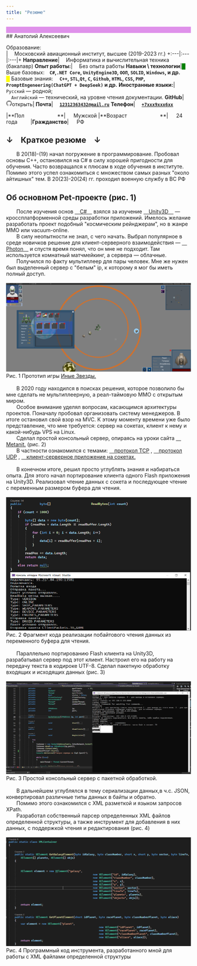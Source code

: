 ```yaml
---
title: "Резюме"
---
```

<div class="wrapper" style="background-color:#df91ea"> </div>
## Анатолий Алексеевич

Образование: <br> |  Московский авиационный институт, высшее (2019-2023 гг.)
+:---|:---|:---|+
**Направление**|  Информатика и вычислительная техника (бакалавр)
**Опыт работы:**|  Без опыта работы
**Навыки \ технологии**|<span style="color:green">█</span> Выше базовых: **`C#`,`.NET Core`, `UnityEngine3D`, `ООП`, `SOLID`, `Windows`, и др.**<br><span style="color:yellow">█</span> Базовые знания:   **`C++`, `STL`,`Qt`, `C`, `Github`, `HTML`, `CSS`, `PHP`, `PromptEngeneering(ChatGPT + DeepSeek)` и др.**
**Иностранные языки:**|  `Русский` — родной;<br>  `Английский` — технический, на уровне чтения документации.
**GitHub**|  <a href="https://github.com/KEP0CUH" target="_blank"> <span class="icon icon--github"><svg viewBox="0 0 16 16" width="16px" height="16px"><path fill="#828282" d="M7.999,0.431c-4.285,0-7.76,3.474-7.76,7.761 c0,3.428,2.223,6.337,5.307,7.363c0.388,0.071,0.53-0.168,0.53-0.374c0-0.184-0.007-0.672-0.01-1.32 c-2.159,0.469-2.614-1.04-2.614-1.04c-0.353-0.896-0.862-1.135-0.862-1.135c-0.705-0.481,0.053-0.472,0.053-0.472 c0.779,0.055,1.189,0.8,1.189,0.8c0.692,1.186,1.816,0.843,2.258,0.645c0.071-0.502,0.271-0.843,0.493-1.037 C4.86,11.425,3.049,10.76,3.049,7.786c0-0.847,0.302-1.54,0.799-2.082C3.768,5.507,3.501,4.718,3.924,3.65 c0,0,0.652-0.209,2.134,0.796C6.677,4.273,7.34,4.187,8,4.184c0.659,0.003,1.323,0.089,1.943,0.261 c1.482-1.004,2.132-0.796,2.132-0.796c0.423,1.068,0.157,1.857,0.077,2.054c0.497,0.542,0.798,1.235,0.798,2.082 c0,2.981-1.814,3.637-3.543,3.829c0.279,0.24,0.527,0.713,0.527,1.437c0,1.037-0.01,1.874-0.01,2.129 c0,0.208,0.14,0.449,0.534,0.373c3.081-1.028,5.302-3.935,5.302-7.362C15.76,3.906,12.285,0.431,7.999,0.431z"></path></a></svg>открыть|
**Почта**|  <a href="">**`12312363432@mail.ru`**</a>
**Телефон**|  <a href="">**`+7ххх9ххх6хх`**</a>

|**Пол          **|   Мужской
|**Возраст          **|   24 года    
|**Гражданство**|   РФ    


## ↓ Краткое резюме ↓

<div class="text-simple">
  В 20(18)-(19) начал погружение в программирование. Пробовал основы С++, остановился на C# в силу хорошей пригодности для обучения. Часто возвращался к плюсам в ходе обучения в институте. Помимо этого успел ознакомиться с множеством самых разных "около айтишных" тем. В 20(23)-20(24) гг. проходил военную службу в ВС РФ</div>

## Об основном Pet-проекте (рис. 1)

<div class="text-simple">
  После изучения основ
<a href="https://metanit.com/sharp/tutorial/" target="_blank"> C# </a>
взялся за изучение 
<a href="https://docs.unity3d.com/ScriptReference/Serializable.html" target="_blank"> Unity3D </a>
  — кроссплатформенной среды разработки приложений. Имелось желание разработать проект подобный "космическим рейнджерам", но в жанре MMO или vacuum-online.<br>
  В силу неопытности не знал, с чего начать. Выбрал популярное в среде новичков решение для клиент-серверного взаимодействия —
<a href="https://www.photonengine.com/" target="_blank"> Photon </a>
и спустя время понял, что он мне не подходит. Там используется комнатный матчмейкинг, а сервера — облачные.<br>
  Получился по факту мультиплеер для пары человек. Мне же нужен был выделенный сервер с "белым" ip, к которому я мог бы иметь полный доступ.<br>
</div>
<br>

<div class="text-under-picture"><img src="/images/ИныеЗвезды.png" text-align="middle">Рис. 1 Прототип игры <a href="https://github.com/KEP0CUH/AnotherStarsSingle-Actual-version-" target="_blank"> Иные Звезды.</a></div>

<br>
<div class="text-simple">
  В 2020 году находился в поисках решения, которое позволило бы мне сделать не мультиплеерную, а реал-таймовую ММО с открытым миром.<br>
  Особое внимание уделял вопросам, касающимся архитектуры проектов. Поначалу пробовал организовать систему менеджеров. В итоге остановил свой взор на MVC. К этому моменту времени уже было представление, что мне требуется: сервер на сокетах, клиент к нему и какой-нибудь VPS на Linux.  <br>
  Сделал простой консольный сервер, опираясь на уроки сайта
<a href="https://metanit.com/sharp/tutorial/" target="_blank"> Metanit.</a> (рис. 2) <br>
  В частности ознакомился с темами:
<a href="https://metanit.com/sharp/net/4.3.php" target="_blank"> протокол TCP</a> ,
<a href="https://metanit.com/sharp/net/5.1.php" target="_blank"> протокол UDP</a> ,
<a href="https://metanit.com/sharp/net/3.2.php" target="_blank"> клиент-серверное приложение на сокетах.</a><br><br>
  В конечном итоге, решил просто углублять знания и набираться опыта. Для этого начал портирование клиента одного Flash приложения на Unity3D. Реализовал чтение данных с сокета и последующее чтение с переменным размером буфера для чтения.
</div>
<br>

<div class="text-under-picture"><img src="/images/КлиентСервер.png">Рис. 2 Фрагмент кода реализации побайтового чтения данных из переменного буфера для чтения.</div>

<br>
<div class="text-simple">
  Параллельно портированию Flash клиента на Unity3D, разрабатывал сервер под этот клиент. Настроил его на работу на передачу текста в кодироке UTF-8. Сделал пакетную обработку входящих и исходящих данных (рис. 3)
</div>
<br>

<div class="text-under-picture"><img src="/images/РаботаСервера.png" text-align="middle">Рис. 3 Простой консольный сервер с пакетной обработкой.</div>

<br>
<div class="text-simple">
  В дальнейшем углублялся в тему сериализации данных,в ч.с. JSON, конвертировал различные типы данных в байты и обратно.<br>
  Помимо этого ознакомился с XML разметкой и языком запросов XPath.<br>
  Разработал собственный парсер определенных XML файлов определенной структуры, а также инструмент для добавления в них данных, с поддержкой чтения и редактирования (рис. 4)<br>
</div>
<br>

<div class="text-under-picture"><img src="/images/XMLParser.png">Рис. 4 Программный код инструмента, разработанного мной для работы с XML файлами определенной структуры</div>
<br>
